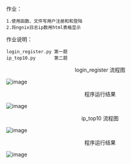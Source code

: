 作业：

    1.使用函数、文件写用户注册和和登陆
	2.将ngnix日志ip数用html表格显示
	
作业说明：

    login_register.py 第一题
    ip_top10.py       第二题
	


<center>login_register 流程图</center >     
                                          
![image](https://github.com/1032231418/python/blob/master/day3/login_register.png)

<center>程序运行结果</center >

![image](https://github.com/1032231418/python/blob/master/day3/login_or_register.png)

<center>ip_top10  流程图</center >               
                                 
![image](https://github.com/1032231418/python/blob/master/day3/ip_top10_liucheng.png)

<center>程序运行结果</center >  

![image](https://github.com/1032231418/python/blob/master/day3/to_10_run.png)